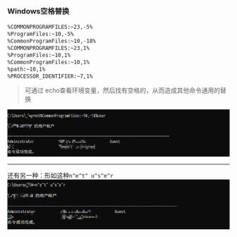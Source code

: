 ### Windows空格替换  

```
%COMMONPROGRAMFILES:~23,-5%
%ProgramFiles:~10,-5%
%CommonProgramFiles:~10,-18%
%COMMONPROGRAMFILES:~23,1%
%ProgramFiles:~10,1%
%CommonProgramFiles:~10,1%
%path:~10,1%
%PROCESSOR_IDENTIFIER:~7,1%

```
> 可通过 echo查看环境变量，然后找有空格的，从而造成其他命令通用的替换  

![](../img/windowsapce.png)

---------

还有另一种：形如这种`n^e^t^ u^s^e^r`  
![](../img/windowschar.png)

